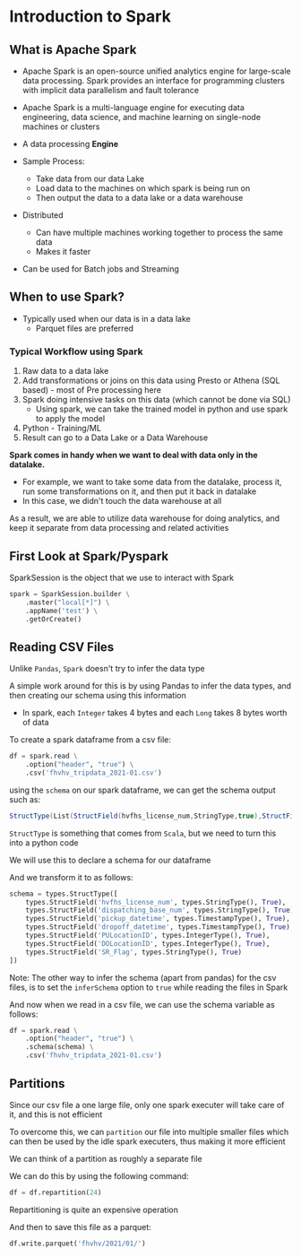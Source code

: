 # Introduction to Spark

## What is Apache Spark 
- Apache Spark is an open-source unified analytics engine for large-scale data processing. Spark provides an interface for programming clusters with implicit data parallelism and fault tolerance
- Apache Spark is a multi-language engine for executing data engineering, data science, and machine learning on single-node machines or clusters

- A data processing **Engine**

- Sample Process:
	- Take data from our data Lake
	- Load data to the machines on which spark is being run on
	- Then output the data to a data lake or a data warehouse

- Distributed
	- Can have multiple machines working together to process the same data
	- Makes it faster

- Can be used for Batch jobs and Streaming

## When to use Spark?

- Typically used when our data is in a data lake
	- Parquet files are preferred

### Typical Workflow using Spark
1. Raw data to a data lake
2. Add transformations or joins on this data using Presto or Athena (SQL based) - most of Pre processing here
3. Spark doing intensive tasks on this data (which cannot be done via SQL)
	- Using spark, we can take the trained model in python and use spark to apply the model
4. Python - Training/ML
5. Result can go to a Data Lake or a Data Warehouse

**Spark comes in handy when we want to deal with data only in the datalake.** 
- For example, we want to take some data from the datalake, process it, run some transformations on it, and then put it back in datalake
- In this case, we didn't touch the data warehouse at all

As a result, we are able to utilize data warehouse for doing analytics, and keep it separate from data processing and related activities


## First Look at Spark/Pyspark

SparkSession is the object that we use to interact with Spark

```python
spark = SparkSession.builder \
    .master("local[*]") \
    .appName('test') \
    .getOrCreate()
```

## Reading CSV Files

Unlike `Pandas`, `Spark` doesn't try to infer the data type

A simple work around for this is by using Pandas to infer the data types, and then creating our schema using this information
- In spark, each `Integer` takes 4 bytes and each `Long` takes 8 bytes worth of data

To create a spark dataframe from a csv file:
```python
df = spark.read \
    .option("header", "true") \
    .csv('fhvhv_tripdata_2021-01.csv')
```

using the `schema` on our spark dataframe, we can get the schema output such as:
```scala
StructType(List(StructField(hvfhs_license_num,StringType,true),StructField(dispatching_base_num,StringType,true),StructField(pickup_datetime,StringType,true),StructField(dropoff_datetime,StringType,true),StructField(PULocationID,LongType,true),StructField(DOLocationID,LongType,true),StructField(SR_Flag,DoubleType,true)))
```

`StructType` is something that comes from `Scala`, but we need to turn this into a python code

We will use this to declare a schema for our dataframe

And we transform it to as follows:
```python
schema = types.StructType([
    types.StructField('hvfhs_license_num', types.StringType(), True),
    types.StructField('dispatching_base_num', types.StringType(), True),
    types.StructField('pickup_datetime', types.TimestampType(), True),
    types.StructField('dropoff_datetime', types.TimestampType(), True),
    types.StructField('PULocationID', types.IntegerType(), True),
    types.StructField('DOLocationID', types.IntegerType(), True),
    types.StructField('SR_Flag', types.StringType(), True)
])
```

Note: The other way to infer the schema (apart from pandas) for the csv files, is to set the `inferSchema` option to `true` while reading the files in Spark

And now when we read in a csv file, we can use the schema variable as follows:
```python
df = spark.read \
    .option("header", "true") \
    .schema(schema) \
    .csv('fhvhv_tripdata_2021-01.csv')
```

## Partitions

Since our csv file a one large file, only one spark executer will take care of it, and this is not efficient

To overcome this, we can `partition` our file into multiple smaller files which can then be used by the idle spark executers, thus making it more efficient

We can think of a partition as roughly a separate file

We can do this by using the following command: 
```python
df = df.repartition(24)
```

Repartitioning is quite an expensive operation 

And then to save this file as a parquet: 
```python
df.write.parquet('fhvhv/2021/01/')
```
